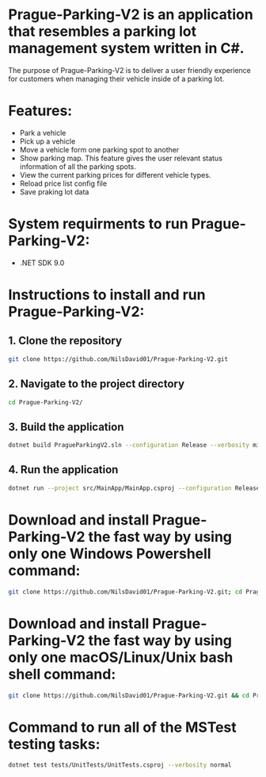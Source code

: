 # Prague-Parking-V2 is an application that resembles a parking lot management system written in C#. 

The purpose of Prague-Parking-V2 is to deliver a user friendly experience for customers when managing their vehicle inside of a parking lot. 

# Features: 
* Park a vehicle
* Pick up a vehicle
* Move a vehicle form one parking spot to another
* Show parking map. This feature gives the user relevant status information of all the parking spots.
* View the current parking prices for different vehicle types.
* Reload price list config file
* Save praking lot data 

# System requirments to run Prague-Parking-V2:
- .NET SDK 9.0 

# Instructions to install and run Prague-Parking-V2:
## 1. Clone the repository
```bash
git clone https://github.com/NilsDavid01/Prague-Parking-V2.git
```
## 2. Navigate to the project directory
```bash
cd Prague-Parking-V2/
```
## 3. Build the application
```bash
dotnet build PragueParkingV2.sln --configuration Release --verbosity minimal
```
## 4. Run the application
```bash
dotnet run --project src/MainApp/MainApp.csproj --configuration Release
```
# Download and install Prague-Parking-V2 the fast way by using only one Windows Powershell command:
```bash
git clone https://github.com/NilsDavid01/Prague-Parking-V2.git; cd Prague-Parking-V2; dotnet build PragueParkingV2.sln --configuration Release --verbosity minimal; dotnet run --project src/MainApp/MainApp.csproj --configuration Release
```

# Download and install Prague-Parking-V2 the fast way by using only one macOS/Linux/Unix bash shell command:
```bash
git clone https://github.com/NilsDavid01/Prague-Parking-V2.git && cd Prague-Parking-V2/ && dotnet build PragueParkingV2.sln --configuration Release --verbosity minimal && dotnet run --project src/MainApp/MainApp.csproj --configuration Release
```
# Command to run all of the MSTest testing tasks:
```bash
dotnet test tests/UnitTests/UnitTests.csproj --verbosity normal
```



